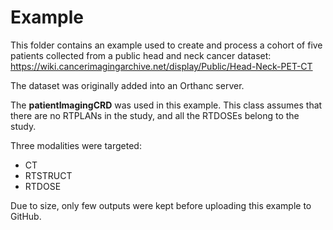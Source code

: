 Example
=================

This folder contains an example used to create and process a cohort of five patients collected from a public head and neck cancer dataset: https://wiki.cancerimagingarchive.net/display/Public/Head-Neck-PET-CT

The dataset was originally added into an Orthanc server. 


The __patientImagingCRD__ was used in this example. This class assumes that there are no RTPLANs in the study, and all the RTDOSEs belong to the study.


Three modalities were targeted: 

- CT
- RTSTRUCT
- RTDOSE


Due to size, only few outputs were kept before uploading this example to GitHub.